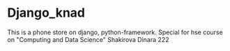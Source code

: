 # Django_knad
This is a phone store on django, python-framework.
Special for hse course on "Computing and Data Science"
Shakirova Dinara 222
